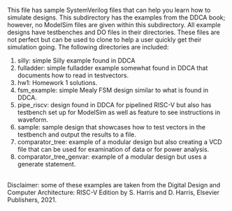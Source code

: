 This file has sample SystemVerilog files that can help you learn how to simulate designs.  This subdirectory has the examples from the DDCA book; however, no ModelSim files are given within this subdirectory.  All example designs have testbenches and DO files in their directories.  These files are not perfect but can be used to clone to help a user quickly get their simulation going.  The following directories are included:

<ol>
  <li>silly: simple Silly example found in DDCA</li>
  <li>fulladder: simple fulladder example somewhat found in DDCA that documents how to read in testvectors.</li>
  <li>hw1: Homework 1 solutions.</li>
  <li>fsm_example: simple Mealy FSM design similar to what is found in DDCA.</li>
  <li>pipe_riscv: design found in DDCA for pipelined RISC-V but also has testbench set up for ModelSim as well as feature to see instructions in waveform.</li>
  <li>sample: sample design that showcases how to test vectors in the testbench and output the results to a file.</li>
  <li>comparator_tree: example of a modular design but also creating a VCD file that can be used for examination of data or for power analysis.</li>
  <li>comparator_tree_genvar: example of a modular design but uses a generate statement.</li>  
</ol>
<br>
Disclaimer:  some of these examples are taken from the Digital Design and Computer Architecture: RISC-V Edition by S. Harris and D. Harris, Elsevier Publishers, 2021.
